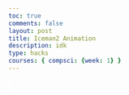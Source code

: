 ```yaml
---
toc: true
comments: false
layout: post
title: Iceman2 Animation
description: idk
type: hacks
courses: { compsci: {week: 1} }
---
```


<body>
    <div>
        <canvas id="spriteContainer"> <!-- Within the base div is a canvas. An HTML canvas is used only for graphics. It allows the user to access some basic functions related to the image created on the canvas (including animation) -->
        </canvas>
    </div>
</body>

<script>
    // start on page load
    window.addEventListener('load', function () {
        const canvas = document.getElementById('spriteContainer');
        const ctx = canvas.getContext('2d');
        const SPRITE_WIDTH = 52.54;  // matches sprite pixel width
        const SPRITE_HEIGHT = 95; // matches sprite pixel height
        const SCALE_FACTOR = 2;  // control size of sprite on canvas
        const FRAME_LIMIT = 22;  // number of frames per row, this code assume each row is same

        canvas.width = SPRITE_WIDTH * SCALE_FACTOR*8;
        canvas.height = SPRITE_HEIGHT * SCALE_FACTOR;

        // Create an Image object
        const dogImage = new Image();

        // Set the src attribute
        dogImage.src = "{{site.baseurl}}/images/Iceman.png"; // Change the image path here

        // Wait for the image to load
        dogImage.onload = function () {
            class Dog {
                constructor() {
                    this.image = dogImage; // Use the loaded image
                    this.spriteWidth = SPRITE_WIDTH;
                    this.spriteHeight = SPRITE_HEIGHT;
                    this.width = this.spriteWidth;
                    this.height = this.spriteHeight;
                    this.x = 0;
                    this.y = 0;
                    this.scale = SCALE_FACTOR;
                    this.minFrame = 0;
                    this.maxFrame = FRAME_LIMIT;
                    this.frameX = 0;
                    this.frameY = 0;
                    this.velocityX = 7;
                }

                // draw dog object
                draw(context) {
                    context.drawImage(
                        this.image,
                        this.frameX * this.spriteWidth,
                        this.frameY * this.spriteHeight,
                        this.spriteWidth,
                        this.spriteHeight,
                        this.x,
                        this.y,
                        this.width * this.scale,
                        this.height * this.scale
                    );
                }

                // update frameX of object
                update() {
                    if (this.frameX < this.maxFrame) {
                        this.frameX++;
                    } else {
                        this.frameX = 0;
                    }

                // Update x position for horizontal movement
                    this.x += this.velocityX;

                // Reset x position if it goes beyond the canvas
                    if (this.x > canvas.width) {
                        this.x = -this.width * this.scale;
                }
                }
            }

            // dog object
            const dog = new Dog();

            // Animation recursive control function
            function animate() {
                // Clears the canvas to remove the previous frame.
                ctx.clearRect(0, 0, canvas.width, canvas.height);

                // Draws the current frame of the sprite.
                dog.draw(ctx);

                // Updates the `frameX` property to prepare for the next frame in the sprite sheet.
                dog.update();

                // Use setTimeout to introduce a delay before the next frame
                setTimeout(function () {
                    // Uses `requestAnimationFrame` to synchronize the animation loop with the display's refresh rate,
                    // ensuring smooth visuals. Call `animate` again to continue the animation loop.
                    requestAnimationFrame(animate);
                }, 50); // Set the timeout delay in milliseconds (e.g., 100ms = 0.1 second)
            }

            // Start the animation loop
            animate();
        };
    });
</script>

<style>
    #canvas {
        margin: 0;
        border: 1px solid white;
    }
</style>
<canvas id='canvas'></canvas>
<script>
    // Create empty canvas
    let canvas = document.getElementById('canvas');
    let c = canvas.getContext('2d');
    // Set the canvas dimensions
    canvas.width = 650;
    canvas.height = 400;
    // Define gravity value
    let gravity = 1.5;
    // Define the Player class
    class Dog {
        constructor() {
            // Initial position and velocity of the player
            this.position = {
                x: 100,
                y: 200
            };
            this.velocity = {
                x: 0,
                y: 0
            };
            // Dimensions of the player
            this.width = 30;
            this.height = 30;
        }
        // Method to draw the player on the canvas
        draw() {
            c.fillStyle = 'red';
            c.fillRect(this.position.x, this.position.y, this.width, this.height);
        }
        // Method to update the players position and velocity
        update() {
            this.draw();
            this.position.y += this.velocity.y;
            this.position.x += this.velocity.x;
            if (this.position.y + this.height + this.velocity.y <= canvas.height)
                this.velocity.y += gravity;
            else
                this.velocity.y = 0;
        }
    }
    // Create a player object
    player = new Player();
    // Define keyboard keys and their states
    let keys = {
        right: {
            pressed: false
        },
        left: {
            pressed: false
        }
    };
    // Animation function to continuously update and render the canvas
    function animate() {
        requestAnimationFrame(animate);
        c.clearRect(0, 0, canvas.width, canvas.height);
        player.update();
        if (keys.right.pressed && player.position.x + player.width <= canvas.width - 50) {
            player.velocity.x = 15;
        } else if (keys.left.pressed && player.position.x >= 50) {
            player.velocity.x = -15;
        } else {
            player.velocity.x = 0;
        }
    }
    animate();
    // Event listener for keydown events
    addEventListener('keydown', ({ keyCode }) => {
        switch (keyCode) {
            case 65:
                console.log('left');
                keys.left.pressed = true;
                break;
            case 83:
                console.log('down');
                break;
            case 68:
                console.log('right');
                keys.right.pressed = true;
                break;
            case 87:
                console.log('up');
                player.velocity.y -= 20;
                break;
        }
    });
    // Event listener for keyup events
    addEventListener('keyup', ({ keyCode }) => {
        switch (keyCode) {
            case 65:
                console.log('left');
                keys.left.pressed = false;
                break;
            case 83:
                console.log('down');
                break;
            case 68:
                console.log('right');
                keys.right.pressed = false;
                break;
            case 87:
                console.log('up');
                player.velocity.y = -20;
                break;
        }
    });
</script>
